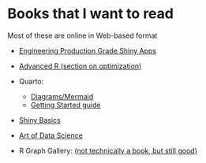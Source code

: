 Books that I want to read
========================

Most of these are online in Web-based format

- [Engineering Production Grade Shiny Apps](https://engineering-shiny.org/index.html)
- [Advanced R (section on optimization)](http://adv-r.had.co.nz/Profiling.html)
- Quarto:
	- [Diagrams/Mermaid](https://quarto.org/docs/authoring/diagrams.html#graphviz)
	- [Getting Started guide](https://quarto.org/docs/get-started/authoring/rstudio.html)
	
- [Shiny Basics](https://shiny.posit.co/r/getstarted/shiny-basics/lesson3/)
- [Art of Data Science](https://bookdown.org/rdpeng/artofdatascience/what-are-the-goals-of-formal-modeling.html)
- R Graph Gallery: [(not technically a book, but still good)](https://r-graph-gallery.com/best-r-chart-examples.html)
